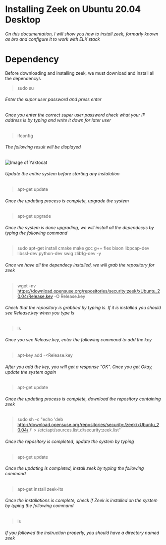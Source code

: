 # Installing Zeek on Ubuntu 20.04 Desktop
###### On this documentation, I will show you how to install zeek, formarly known as bro and configure it to work with ELK stack 
# Dependency
Before downloading and installing zeek, we must download and install all the dependencys 
> sudo su
###### Enter the super user password and press enter 
###### Once you enter the correct super user password check what your IP address is by typing and write it down for later user
>ifconfig
###### The following result will be displayed 
![Image of Yaktocat](https://github.com/fitsumlegesse/ZeekElkIDS/Img/screenshot.png)
###### Update the entire system before starting any instalation 
>apt-get update
###### Once the updating process is complete, upgrade the system
> apt-get upgrade
###### Once the system is done upgrading, we will install all the dependecys by typing the following command
> sudo apt-get install cmake make gcc g++ flex bison libpcap-dev libssl-dev python-dev swig zlib1g-dev -y
###### Once we have all the dependecy installed, we will grab the repository for zeek
> wget -nv https://download.opensuse.org/repositories/security:zeek/xUbuntu_20.04/Release.key -O Release.key
###### Check that the repository is grabbed by typing ls. If it is installed you should see Release.key when you type ls
>ls 
###### Once you see Release.key, enter the following command to add the key
> apt-key add -<Release.key
###### After you add the key, you will get a response "OK". Once you get Okay, update the system again
> apt-get update
###### Once the updating process is complete, download the repository containing zeek 
> sudo sh -c "echo 'deb http://download.opensuse.org/repositories/security:/zeek/xUbuntu_20.04/ /' > /etc/apt/sources.list.d/security:zeek.list"
###### Once the repository is completed, update the system by typing 
> apt-get update 
###### Once the updating is completed, install zeek by typing the following command 
> apt-get install zeek-lts 
###### Once the installations is complete, check if Zeek is installed on the system by typing the following command
> ls
###### If you followed the instruction properly, you should have a  directory named zeek 







